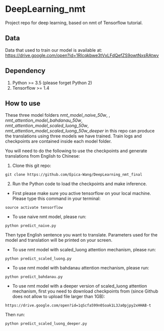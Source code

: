 # DeepLearning_nmt
Project repo for deep learning, based on nmt of Tensorflow tutorial.

## Data
Data that used to train our model is available at: https://drive.google.com/open?id=1RIcqkbwe3tVxLFdQefZS9owtNxsRAtwv

## Dependency

1. Python >= 3.5 (please forget Python 2)
2. Tensorflow >= 1.4

## How to use
These three model folders *nmt_model_naive_50w*, , *nmt_attention_model_bahdanau_50w*, *nmt_attention_model_scaled_luong_50w*, *nmt_attention_model_scaled_luong_50w_deeper* in this repo can produce the translations using three models we have trained. Train logs and checkpoints are contained inside each model folder.

You will need to do the following to use the checkpoints and generate translations from English to Chinese:

1. Clone this git repo:
```
git clone https://github.com/Epica-Wang/DeepLearning_nmt_final
```

2. Run the Python code to load the checkpoints and make inference.
  * First please make sure you active tensorflow on your local machine. Please type this command in your terminal:
  ```
  source activate tensorflow
  ```
  * To use naive nmt model, please run:
  ```
  python predict_naive.py
  ```
  Then type English sentence you want to translate. Parameters used for the model and translation will be printed on your screen.

  * To use nmt model with scaled_luong attention mechanism, please run:
  ```
  python predict_scaled_luong.py
  ```

  * To use nmt model with bahdanau attention mechanism, please run:
  ```
  python predict_bahdanau.py
  ```

  * To use nmt model with a deeper version of scaled_luong attention mechanism, first you need to download checkpoints from (since Github does not allow to upload file larger than 1GB):
  ```
  https://drive.google.com/open?id=1qScfa599n0Soak1L3Ja0pjpy2xHHAB-t
  ```
  Then run:
  ```
  python predict_scaled_luong_deeper.py
  ```

